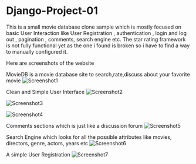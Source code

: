 # Django-Project-01
This is a small movie database clone sample which is mostly focused on basic User Interaction like 
User Registration , authentication , login and log out , pagination , comments, search engine etc.
The star rating framework is not fully functional yet as the one i found is broken so i have to find 
a way to manually configured it.

Here are screenshots of the website

MovieDB is a movie database site to search,rate,discuss about your favorite movie
![Screenshot1](http://i.imgur.com/r6wgyi4.jpg)

Clean and Simple User Interface
![Screenshot2](http://i.imgur.com/Y9iSUKD.jpg)

![Screenshot3](http://i.imgur.com/fK7l427.jpg)

![Screenshot4](http://i.imgur.com/GzFF20s.jpg)

Comments sections which is just like a discussion forum
![Screenshot5](http://i.imgur.com/BmwoXUj.jpg)

Search Engine which looks for all the possible attributes like movies, directors, genre, actors, years etc
![Screenshot6](http://i.imgur.com/wecZVs7.jpg)

A simple User Registration 
![Screenshot7](http://i.imgur.com/mRWpzZx.jpg)
